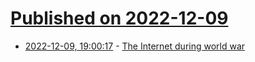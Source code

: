 # [Published on 2022-12-09](index.md)

* [2022-12-09, 19:00:17](https://news.ycombinator.com/item?id=33925160) - [The Internet during world war](https://www.oecd-forum.org/posts/fragility-digitally-the-internet-during-world-war)
